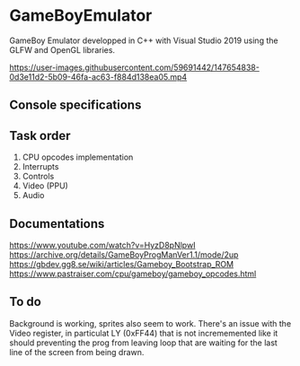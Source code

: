 # GameBoyEmulator

GameBoy Emulator developped in C++ with Visual Studio 2019 using the GLFW and OpenGL libraries.

https://user-images.githubusercontent.com/59691442/147654838-0d3e11d2-5b09-46fa-ac63-f884d138ea05.mp4

## Console specifications

## Task order

1. CPU opcodes implementation
2. Interrupts
3. Controls
4. Video (PPU)
5. Audio

## Documentations  

<https://www.youtube.com/watch?v=HyzD8pNlpwI>  
<https://archive.org/details/GameBoyProgManVer1.1/mode/2up>  
<https://gbdev.gg8.se/wiki/articles/Gameboy_Bootstrap_ROM>  
<https://www.pastraiser.com/cpu/gameboy/gameboy_opcodes.html>  

## To do

Background is working, sprites also seem to work.
There's an issue with the Video register, in particulat LY (0xFF44) that is not incrememented like it should preventing the prog from leaving loop that are waiting for the last line of the screen from being drawn.
